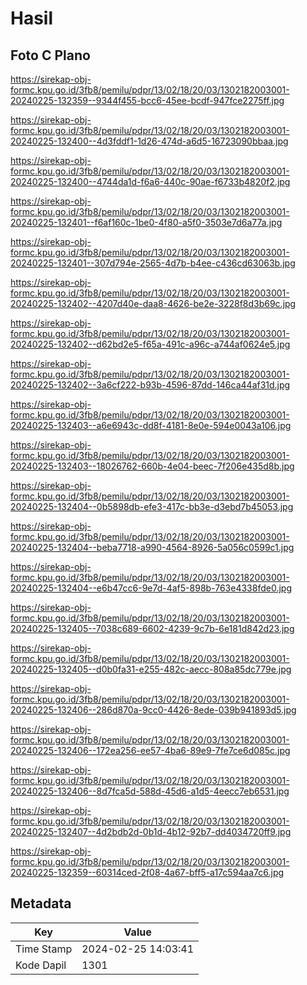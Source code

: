 # Hasil

## Foto C Plano

https://sirekap-obj-formc.kpu.go.id/3fb8/pemilu/pdpr/13/02/18/20/03/1302182003001-20240225-132359--9344f455-bcc6-45ee-bcdf-947fce2275ff.jpg

https://sirekap-obj-formc.kpu.go.id/3fb8/pemilu/pdpr/13/02/18/20/03/1302182003001-20240225-132400--4d3fddf1-1d26-474d-a6d5-16723090bbaa.jpg

https://sirekap-obj-formc.kpu.go.id/3fb8/pemilu/pdpr/13/02/18/20/03/1302182003001-20240225-132400--4744da1d-f6a6-440c-90ae-f6733b4820f2.jpg

https://sirekap-obj-formc.kpu.go.id/3fb8/pemilu/pdpr/13/02/18/20/03/1302182003001-20240225-132401--f6af160c-1be0-4f80-a5f0-3503e7d6a77a.jpg

https://sirekap-obj-formc.kpu.go.id/3fb8/pemilu/pdpr/13/02/18/20/03/1302182003001-20240225-132401--307d794e-2565-4d7b-b4ee-c436cd63063b.jpg

https://sirekap-obj-formc.kpu.go.id/3fb8/pemilu/pdpr/13/02/18/20/03/1302182003001-20240225-132402--4207d40e-daa8-4626-be2e-3228f8d3b69c.jpg

https://sirekap-obj-formc.kpu.go.id/3fb8/pemilu/pdpr/13/02/18/20/03/1302182003001-20240225-132402--d62bd2e5-f65a-491c-a96c-a744af0624e5.jpg

https://sirekap-obj-formc.kpu.go.id/3fb8/pemilu/pdpr/13/02/18/20/03/1302182003001-20240225-132402--3a6cf222-b93b-4596-87dd-146ca44af31d.jpg

https://sirekap-obj-formc.kpu.go.id/3fb8/pemilu/pdpr/13/02/18/20/03/1302182003001-20240225-132403--a6e6943c-dd8f-4181-8e0e-594e0043a106.jpg

https://sirekap-obj-formc.kpu.go.id/3fb8/pemilu/pdpr/13/02/18/20/03/1302182003001-20240225-132403--18026762-660b-4e04-beec-7f206e435d8b.jpg

https://sirekap-obj-formc.kpu.go.id/3fb8/pemilu/pdpr/13/02/18/20/03/1302182003001-20240225-132404--0b5898db-efe3-417c-bb3e-d3ebd7b45053.jpg

https://sirekap-obj-formc.kpu.go.id/3fb8/pemilu/pdpr/13/02/18/20/03/1302182003001-20240225-132404--beba7718-a990-4564-8926-5a056c0599c1.jpg

https://sirekap-obj-formc.kpu.go.id/3fb8/pemilu/pdpr/13/02/18/20/03/1302182003001-20240225-132404--e6b47cc6-9e7d-4af5-898b-763e4338fde0.jpg

https://sirekap-obj-formc.kpu.go.id/3fb8/pemilu/pdpr/13/02/18/20/03/1302182003001-20240225-132405--7038c689-6602-4239-9c7b-6e181d842d23.jpg

https://sirekap-obj-formc.kpu.go.id/3fb8/pemilu/pdpr/13/02/18/20/03/1302182003001-20240225-132405--d0b0fa31-e255-482c-aecc-808a85dc779e.jpg

https://sirekap-obj-formc.kpu.go.id/3fb8/pemilu/pdpr/13/02/18/20/03/1302182003001-20240225-132406--286d870a-9cc0-4426-8ede-039b941893d5.jpg

https://sirekap-obj-formc.kpu.go.id/3fb8/pemilu/pdpr/13/02/18/20/03/1302182003001-20240225-132406--172ea256-ee57-4ba6-89e9-7fe7ce6d085c.jpg

https://sirekap-obj-formc.kpu.go.id/3fb8/pemilu/pdpr/13/02/18/20/03/1302182003001-20240225-132406--8d7fca5d-588d-45d6-a1d5-4eecc7eb6531.jpg

https://sirekap-obj-formc.kpu.go.id/3fb8/pemilu/pdpr/13/02/18/20/03/1302182003001-20240225-132407--4d2bdb2d-0b1d-4b12-92b7-dd4034720ff9.jpg

https://sirekap-obj-formc.kpu.go.id/3fb8/pemilu/pdpr/13/02/18/20/03/1302182003001-20240225-132359--60314ced-2f08-4a67-bff5-a17c594aa7c6.jpg


## Metadata

| Key        | Value               |
| ---------- | ------------------- |
| Time Stamp | 2024-02-25 14:03:41 |
| Kode Dapil | 1301                |



